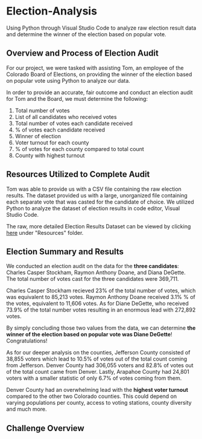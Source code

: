 # Election-Analysis
Using Python through Visual Studio Code to analyze raw election result data and determine the winner of the election based on popular vote.
## Overview and Process of Election Audit
For our project, we were tasked with assisting Tom, an employee of the Colorado Board of Elections, on providing the winner of the election based on popular vote using Python to analyze our data. 

In order to provide an accurate, fair outcome and conduct an election audit for Tom and the Board, we must determine the following:

1. Total number of votes
2. List of all candidates who received votes
3. Total number of votes each candidate received
4. % of votes each candidate received
5. Winner of election
6. Voter turnout for each county
7. % of votes for each county compared to total count
8. County with highest turnout

## Resources Utilized to Complete Audit
Tom was able to provide us with a CSV file containing the raw election results.  The dataset provided us with a large, unorganized file containing each separate vote that was casted for the candidate of choice. We utilized Python to analyze the dataset of election results in code editor, Visual Studio Code.

The raw, more detailed Election Results Dataset can be viewed by clicking [here](https://github.com/nataliabench/Election-Analysis.git) under "Resources" folder.

## Election Summary and Results
We conducted an election audit on the data for the **three candidates**: Charles Casper Stockham, Raymon Anthony Doane, and Diana DeGette. The total number of votes cast for the three candidates were 369,711.

Charles Casper Stockham recieved 23% of the total number of votes, which was equivalent to 85,213 votes. Raymon Anthony Doane received 3.1% % of the votes, equivalent to 11,606 votes.  As for Diane DeGette, who received 73.9% of the total number votes resulting in an enormous lead with 272,892 votes. 

By simply concluding those two values from the data, we can determine **the winner of the election based on popular vote was Diane DeGette**! Congratulations!

As for our deeper analysis on the counties, Jefferson County consisted of 38,855 voters which lead to 10.5% of votes out of the total count coming from Jefferson. Denver County had 306,055 voters and 82.8% of votes out of the total count came from Denver. Lastly, Arapahoe County had 24,801 voters with a smaller statistic of only 6.7% of votes coming from them.

Denver County had an overwhelming lead with the **highest voter turnout** compared to the other two Colorado counties.  This could depend on varying populations per county, access to voting stations, county diversity and much more.
## Challenge Overview

